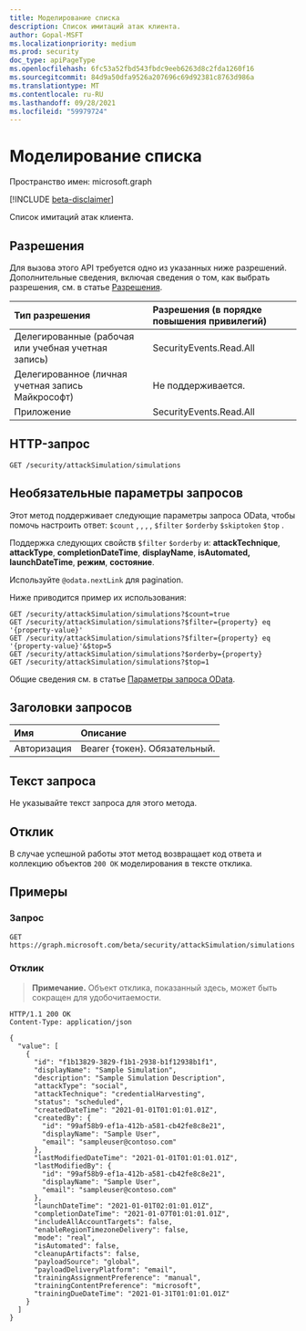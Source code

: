 ```yaml
---
title: Моделирование списка
description: Список имитаций атак клиента.
author: Gopal-MSFT
ms.localizationpriority: medium
ms.prod: security
doc_type: apiPageType
ms.openlocfilehash: 6fc53a52fbd543fbdc9eeb6263d8c2fda1260f16
ms.sourcegitcommit: 84d9a50dfa9526a207696c69d92381c8763d986a
ms.translationtype: MT
ms.contentlocale: ru-RU
ms.lasthandoff: 09/28/2021
ms.locfileid: "59979724"
---
```

# <a name="list-simulations"></a>Моделирование списка
Пространство имен: microsoft.graph

[!INCLUDE [beta-disclaimer](../../includes/beta-disclaimer.md)]

Список имитаций атак клиента.

## <a name="permissions"></a>Разрешения
Для вызова этого API требуется одно из указанных ниже разрешений. Дополнительные сведения, включая сведения о том, как выбрать разрешения, см. в статье [Разрешения](/graph/permissions-reference).

| Тип разрешения                        | Разрешения (в порядке повышения привилегий) |
|:---------------------------------------|:--------------------------------------------|
| Делегированные (рабочая или учебная учетная запись)     | SecurityEvents.Read.All                     |
| Делегированное (личная учетная запись Майкрософт) | Не поддерживается.                              |
| Приложение                            | SecurityEvents.Read.All                     |

## <a name="http-request"></a>HTTP-запрос

<!-- {
  "blockType": "ignored"
}
-->
``` http
GET /security/attackSimulation/simulations
```

## <a name="optional-query-parameters"></a>Необязательные параметры запросов
Этот метод поддерживает следующие параметры запроса OData, чтобы помочь настроить ответ: `$count` , , , , `$filter` `$orderby` `$skiptoken` `$top` .

Поддержка следующих свойств `$filter` `$orderby` и: **attackTechnique**, **attackType**, **completionDateTime**, **displayName**, **isAutomated,** **launchDateTime**, **режим**, **состояние**.

Используйте `@odata.nextLink` для pagination.

Ниже приводится пример их использования:

<!-- {
  "blockType": "ignored"
}
-->
``` http
GET /security/attackSimulation/simulations?$count=true
GET /security/attackSimulation/simulations?$filter={property} eq '{property-value}'
GET /security/attackSimulation/simulations?$filter={property} eq '{property-value}'&$top=5
GET /security/attackSimulation/simulations?$orderby={property}
GET /security/attackSimulation/simulations?$top=1
```

Общие сведения см. в статье [Параметры запроса OData](/graph/query-parameters).

## <a name="request-headers"></a>Заголовки запросов
|Имя|Описание|
|:---|:---|
|Авторизация|Bearer {токен}. Обязательный.|

## <a name="request-body"></a>Текст запроса
Не указывайте текст запроса для этого метода.

## <a name="response"></a>Отклик

В случае успешной работы этот метод возвращает код ответа и коллекцию объектов `200 OK` моделирования в тексте [](../resources/simulation.md) отклика.

## <a name="examples"></a>Примеры

### <a name="request"></a>Запрос
<!-- {
  "blockType": "request",
  "name": "list_simulation"
}
-->
``` http
GET https://graph.microsoft.com/beta/security/attackSimulation/simulations
```


### <a name="response"></a>Отклик
>**Примечание.** Объект отклика, показанный здесь, может быть сокращен для удобочитаемости.
<!-- {
  "blockType": "response",
  "truncated": true,
  "@odata.type": "Collection(microsoft.graph.simulation)"
}
-->
``` http
HTTP/1.1 200 OK
Content-Type: application/json

{
  "value": [
    {
      "id": "f1b13829-3829-f1b1-2938-b1f12938b1f1",
      "displayName": "Sample Simulation",
      "description": "Sample Simulation Description",
      "attackType": "social",
      "attackTechnique": "credentialHarvesting",
      "status": "scheduled",
      "createdDateTime": "2021-01-01T01:01:01.01Z",
      "createdBy": {
        "id": "99af58b9-ef1a-412b-a581-cb42fe8c8e21",
        "displayName": "Sample User",
        "email": "sampleuser@contoso.com"
      },
      "lastModifiedDateTime": "2021-01-01T01:01:01.01Z",
      "lastModifiedBy": {
        "id": "99af58b9-ef1a-412b-a581-cb42fe8c8e21",
        "displayName": "Sample User",
        "email": "sampleuser@contoso.com"
      },
      "launchDateTime": "2021-01-01T02:01:01.01Z",
      "completionDateTime": "2021-01-07T01:01:01.01Z",
      "includeAllAccountTargets": false,
      "enableRegionTimezoneDelivery": false,
      "mode": "real",
      "isAutomated": false,
      "cleanupArtifacts": false,
      "payloadSource": "global",
      "payloadDeliveryPlatform": "email",
      "trainingAssignmentPreference": "manual",
      "trainingContentPreference": "microsoft",
      "trainingDueDateTime": "2021-01-31T01:01:01.01Z"
    }
  ]
}
```

